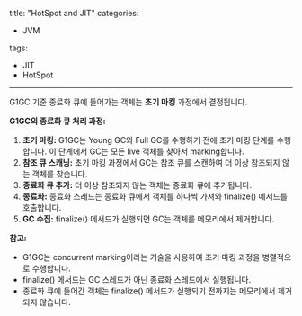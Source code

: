 title: "HotSpot and JIT"
categories:

  - JVM

tags:
  - JIT
  - HotSpot



----



G1GC 기준 종료화 큐에 들어가는 객체는 **초기 마킹** 과정에서 결정됩니다.

**G1GC의 종료화 큐 처리 과정:**

1. **초기 마킹:** G1GC는 Young GC와 Full GC를 수행하기 전에 초기 마킹 단계를 수행합니다. 이 단계에서 GC는 모든 live 객체를 찾아서 marking합니다.
2. **참조 큐 스캐닝:** 초기 마킹 과정에서 GC는 참조 큐를 스캔하여 더 이상 참조되지 않는 객체를 찾습니다.
3. **종료화 큐 추가:** 더 이상 참조되지 않는 객체는 종료화 큐에 추가됩니다.
4. **종료화:** 종료화 스레드는 종료화 큐에서 객체를 하나씩 가져와 finalize() 메서드를 호출합니다.
5. **GC 수집:** finalize() 메서드가 실행되면 GC는 객체를 메모리에서 제거합니다.

**참고:**

- G1GC는 concurrent marking이라는 기술을 사용하여 초기 마킹 과정을 병렬적으로 수행합니다.
- finalize() 메서드는 GC 스레드가 아닌 종료화 스레드에서 실행됩니다.
- 종료화 큐에 들어간 객체는 finalize() 메서드가 실행되기 전까지는 메모리에서 제거되지 않습니다.


